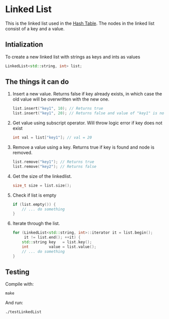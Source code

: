 # Linked List
This is the linked list used in the [Hash Table](../HashTable). The nodes in 
the linked list consist of a key and a value.

## Intialization
To create a new linked list with strings as keys and ints as values

```c++
LinkedList<std::string, int> list;
```
## The things it can do

1. Insert a new value. Returns false if key already exists, in which case the 
   old value will be overwritten with the new one.
    
    ```c++
    list.insert("key1", 10); // Returns true
    list.insert("key1", 20); // Returns false and value of "key1" is now 20
    ```

2. Get value using subscript operator. Will throw logic error if key does not 
   exist
    
    ```c++
    int val = list["key1"]; // val = 20
    ```

3. Remove a value using a key. Returns true if key is found and node is 
   removed.

    ```c++
    list.remove("key1"); // Returns true
    list.remove("key2"); // Returns false
    ```

4. Get the size of the linkedlist.
    
    ```c++
    size_t size = list.size();
    ```

5. Check if list is empty

    ```c++
    if (list.empty()) {
        // ... do something
    }
    ```

6. Iterate through the list.

    ```c++
    for (LinkedList<std::string, int>::iterator it = list.begin(); 
         it != list.end(); ++it) {
        std::string key   = list.key();
        int         value = list.value();
        // ... do something
    }
    ```
    
## Testing
Compile with:

```
make
```

And run:
```
./testLinkedList
```
